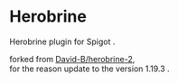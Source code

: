 # Herobrine
Herobrine plugin for Spigot .

forked from [David-B/herobrine-2](https://bitbucket.org/David-B/herobrine-2/),  
for the reason update to the version 1.19.3 .
